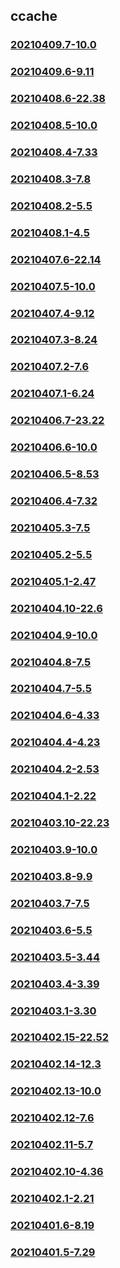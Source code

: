 ## ccache

### [20210409.7-10.0](20210409.7-10.0/index.md)
### [20210409.6-9.11](20210409.6-9.11/index.md)
### [20210408.6-22.38](20210408.6-22.38/index.md)
### [20210408.5-10.0](20210408.5-10.0/index.md)
### [20210408.4-7.33](20210408.4-7.33/index.md)
### [20210408.3-7.8](20210408.3-7.8/index.md)
### [20210408.2-5.5](20210408.2-5.5/index.md)
### [20210408.1-4.5](20210408.1-4.5/index.md)
### [20210407.6-22.14](20210407.6-22.14/index.md)
### [20210407.5-10.0](20210407.5-10.0/index.md)
### [20210407.4-9.12](20210407.4-9.12/index.md)
### [20210407.3-8.24](20210407.3-8.24/index.md)
### [20210407.2-7.6](20210407.2-7.6/index.md)
### [20210407.1-6.24](20210407.1-6.24/index.md)
### [20210406.7-23.22](20210406.7-23.22/index.md)
### [20210406.6-10.0](20210406.6-10.0/index.md)
### [20210406.5-8.53](20210406.5-8.53/index.md)
### [20210406.4-7.32](20210406.4-7.32/index.md)
### [20210405.3-7.5](20210405.3-7.5/index.md)
### [20210405.2-5.5](20210405.2-5.5/index.md)
### [20210405.1-2.47](20210405.1-2.47/index.md)
### [20210404.10-22.6](20210404.10-22.6/index.md)
### [20210404.9-10.0](20210404.9-10.0/index.md)
### [20210404.8-7.5](20210404.8-7.5/index.md)
### [20210404.7-5.5](20210404.7-5.5/index.md)
### [20210404.6-4.33](20210404.6-4.33/index.md)
### [20210404.4-4.23](20210404.4-4.23/index.md)
### [20210404.2-2.53](20210404.2-2.53/index.md)
### [20210404.1-2.22](20210404.1-2.22/index.md)
### [20210403.10-22.23](20210403.10-22.23/index.md)
### [20210403.9-10.0](20210403.9-10.0/index.md)
### [20210403.8-9.9](20210403.8-9.9/index.md)
### [20210403.7-7.5](20210403.7-7.5/index.md)
### [20210403.6-5.5](20210403.6-5.5/index.md)
### [20210403.5-3.44](20210403.5-3.44/index.md)
### [20210403.4-3.39](20210403.4-3.39/index.md)
### [20210403.1-3.30](20210403.1-3.30/index.md)
### [20210402.15-22.52](20210402.15-22.52/index.md)
### [20210402.14-12.3](20210402.14-12.3/index.md)
### [20210402.13-10.0](20210402.13-10.0/index.md)
### [20210402.12-7.6](20210402.12-7.6/index.md)
### [20210402.11-5.7](20210402.11-5.7/index.md)
### [20210402.10-4.36](20210402.10-4.36/index.md)
### [20210402.1-2.21](20210402.1-2.21/index.md)
### [20210401.6-8.19](20210401.6-8.19/index.md)
### [20210401.5-7.29](20210401.5-7.29/index.md)

